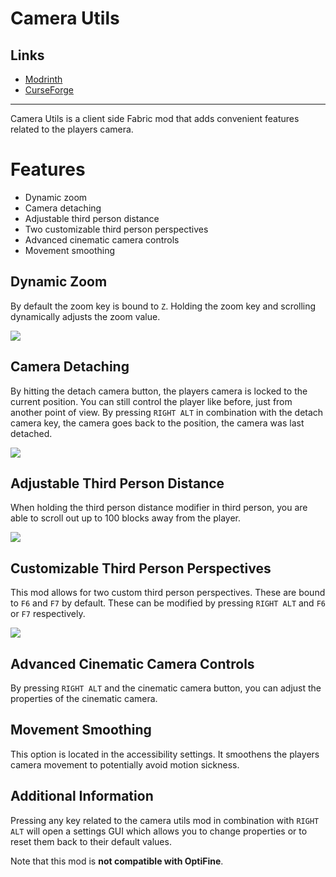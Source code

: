 <!-- modrinth_exclude.start -->

# Camera Utils

## Links

- [Modrinth](https://modrinth.com/mod/camera-utils)
- [CurseForge](https://www.curseforge.com/minecraft/mc-mods/camera-utils)

---

<!-- modrinth_exclude.end -->

Camera Utils is a client side Fabric mod that adds convenient features related to the players camera.

# Features

- Dynamic zoom
- Camera detaching
- Adjustable third person distance
- Two customizable third person perspectives
- Advanced cinematic camera controls
- Movement smoothing

## Dynamic Zoom

By default the zoom key is bound to `Z`.
Holding the zoom key and scrolling dynamically adjusts the zoom value.

![](https://media.giphy.com/media/5CA3RhbZLwdWLSnyxn/giphy.gif)

## Camera Detaching

By hitting the detach camera button, the players camera is locked to the current position.
You can still control the player like before, just from another point of view.
By pressing `RIGHT ALT` in combination with the detach camera key, the camera goes back to the position, the camera was last detached.

![](https://media.giphy.com/media/NCHDu1S4XB8Bpee2j5/giphy.gif)

## Adjustable Third Person Distance

When holding the third person distance modifier in third person, you are able to scroll out up to 100 blocks away from the player.

![](https://media.giphy.com/media/3mILufImnwZzagKkMa/giphy.gif)

## Customizable Third Person Perspectives

This mod allows for two custom third person perspectives.
These are bound to `F6` and `F7` by default.
These can be modified by pressing `RIGHT ALT` and `F6` or `F7` respectively.

![](https://media.giphy.com/media/2pM70RylJyXvhuVj4R/giphy.gif)

## Advanced Cinematic Camera Controls

By pressing `RIGHT ALT` and the cinematic camera button, you can adjust the properties of the cinematic camera.

## Movement Smoothing

This option is located in the accessibility settings.
It smoothens the players camera movement to potentially avoid motion sickness.

## Additional Information

Pressing any key related to the camera utils mod in combination with `RIGHT ALT`
will open a settings GUI which allows you to change properties
or to reset them back to their default values.

Note that this mod is **not compatible with OptiFine**.